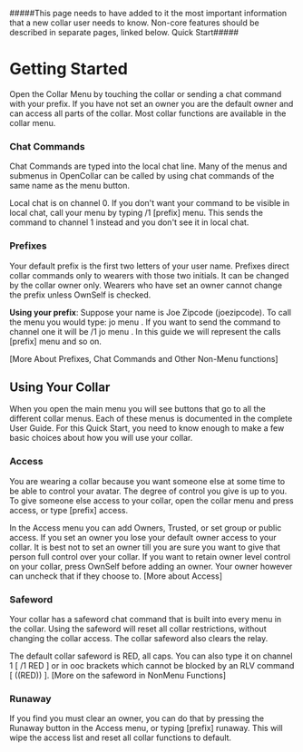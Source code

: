 
#####This page needs to have added to it the most important information that a new collar user needs to know. Non-core features should be described in separate pages, linked below. Quick Start#####

# Getting Started
Open the Collar Menu by touching the collar or sending a chat command with your prefix.  If you have not set an owner you are the default owner and can access all parts of the collar.  Most collar functions are available in the collar menu. 

### Chat Commands
Chat Commands are typed into the local chat line. Many of the menus and submenus in OpenCollar can be called by using chat commands of the same name as the menu button.

Local chat is on channel 0. If you don't want your command to be visible in local chat, call your menu by typing /1 [prefix] menu. This sends the command to channel 1 instead and you don't see it in local chat.

### Prefixes

Your default prefix is the first two letters of your user name.  Prefixes direct collar commands only to wearers with those two initials.  It can be changed by the collar owner only.  Wearers who have set an owner cannot change the prefix unless OwnSelf is checked.  

**Using your prefix**:  Suppose your name is Joe Zipcode (joezipcode).  To call the menu you would type:  jo menu . If you want to send the command to channel one it will be /1 jo menu . In this guide we will represent the calls [prefix] menu and so on.

[More About Prefixes, Chat Commands and Other Non-Menu functions]
 
## Using Your Collar

When you open the main menu you will see buttons that go to all the different collar menus.  Each of these menus is documented in the complete User Guide.  For this Quick Start, you need to know enough to make a few basic choices about how you will use your collar.

### Access
You are wearing a collar because you want someone else at some time to be able to control your avatar.  The degree of control you give is up to you.  To give someone else access to your collar, open the collar menu and press access, or type [prefix] access.  

In the Access menu you can add Owners, Trusted, or set group or public access.  If you set an owner you lose your default owner access to your collar. It is best not to set an owner till you are sure you want to give that person full control over your collar. If you want to retain owner level control on your collar, press OwnSelf before adding an owner.  Your owner however can uncheck that if they choose to.  [More about Access]

### Safeword

Your collar has a safeword chat command that is built into every menu in the collar.  Using the safeword will reset all collar restrictions, without changing the collar access.  The collar safeword also clears the relay.

The default collar safeword is RED, all caps.  You can also type it on channel 1 [ /1 RED ] or in ooc brackets which cannot be blocked by an RLV command [ ((RED)) ].  [More on the safeword in NonMenu Functions]

### Runaway

If you find you must clear an owner, you can do that by pressing the Runaway button in the Access menu, or typing [prefix] runaway.  This will wipe the access list and reset all collar functions to default.